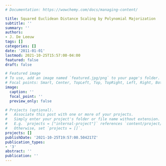 ```yaml
---
# Documentation: https://wowchemy.com/docs/managing-content/

title: Squared Euclidean Distance Scaling by Polynomial Majorization
subtitle: ''
summary: ''
authors:
- J. De Leeuw
tags: []
categories: []
date: '2011-01-01'
lastmod: 2021-10-25T15:57:00-04:00
featured: false
draft: false

# Featured image
# To use, add an image named `featured.jpg/png` to your page's folder.
# Focal points: Smart, Center, TopLeft, Top, TopRight, Left, Right, BottomLeft, Bottom, BottomRight.
image:
  caption: ''
  focal_point: ''
  preview_only: false

# Projects (optional).
#   Associate this post with one or more of your projects.
#   Simply enter your project's folder or file name without extension.
#   E.g. `projects = ["internal-project"]` references `content/project/deep-learning/index.md`.
#   Otherwise, set `projects = []`.
projects: []
publishDate: '2021-10-25T19:57:00.504217Z'
publication_types:
- '3'
abstract: ''
publication: ''
---
```

